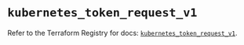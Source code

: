# `kubernetes_token_request_v1`

Refer to the Terraform Registry for docs: [`kubernetes_token_request_v1`](https://registry.terraform.io/providers/hashicorp/kubernetes/2.36.0/docs/resources/token_request_v1).
